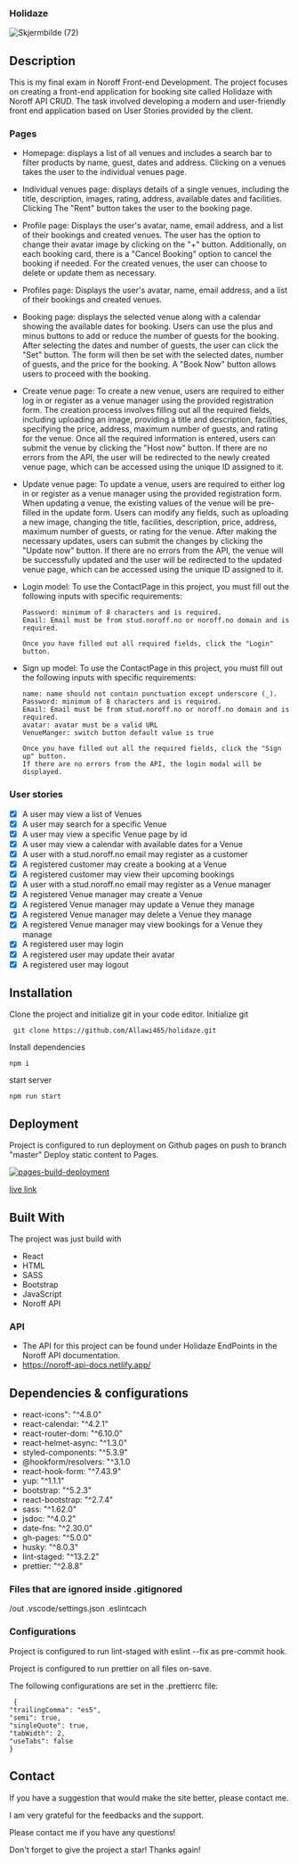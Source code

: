  ### Holidaze
 ![Skjermbilde (72)](https://github.com/Allawi465/js-framewokrs-ca/assets/91701833/4c0be16b-f34a-41ff-a266-e657341f652f)
 
 ## Description

This is my final exam in Noroff Front-end Development. The project focuses on creating a front-end application for booking site called Holidaze with Noroff API CRUD. The task involved developing a modern and user-friendly front end application based on User Stories provided by the client. 

### Pages

 - Homepage: displays a list of all venues and includes a search bar to filter products by name, guest, dates and address. Clicking on a venues takes the user to the individual venues page.
 
 - Individual venues page: displays details of a single venues, including the title, description, images, rating, address, available dates and facilities. Clicking The "Rent" button takes the user to the booking page.

- Profile page: Displays the user's avatar, name, email address, and a list of their bookings and created venues. The user has the option to change their avatar image by clicking on the "+" button. Additionally, on each booking card, there is a "Cancel Booking" option to cancel the booking if needed. For the created venues, the user can choose to delete or update them as necessary.

- Profiles page: Displays the user's avatar, name, email address, and a list of their bookings and created venues.
 
 - Booking page: displays the selected venue along with a calendar showing the available dates for booking. Users can use the plus and minus buttons to add or reduce the number of guests for the booking. After selecting the dates and number of guests, the user can click the "Set" button. The form will then be set with the selected dates, number of guests, and the price for the booking. A "Book Now" button allows users to proceed with the booking.

- Create venue page: To create a new venue, users are required to either log in or register as a venue manager using the provided registration form. The creation process involves filling out all the required fields, including uploading an image, providing a title and description, facilities, specifying the price, address, maximum number of guests,  and rating for the venue. Once all the required information is entered, users can submit the venue by clicking the "Host now" button. If there are no errors from the API, the user will be redirected to the newly created venue page, which can be accessed using the unique ID assigned to it.

- Update venue page: To update a venue, users are required to either log in or register as a venue manager using the provided registration form. When updating a venue, the existing values of the venue will be pre-filled in the update form. Users can modify any fields, such as uploading a new image, changing the title, facilities, description, price, address, maximum number of guests, or rating for the venue. After making the necessary updates, users can submit the changes by clicking the "Update now" button. If there are no errors from the API, the venue will be successfully updated and the user will be redirected to the updated venue page, which can be accessed using the unique ID assigned to it.

- Login model: To use the ContactPage in this project, you must fill out the following inputs with specific requirements:
   ```
   Password: minimum of 8 characters and is required.
   Email: Email must be from stud.noroff.no or noroff.no domain and is required.

   Once you have filled out all required fields, click the "Login" button.
   ```
 
- Sign up model: To use the ContactPage in this project, you must fill out the following inputs with specific requirements:
   ```
   name: name should not contain punctuation except underscore (_).
   Password: minimum of 8 characters and is required.
   Email: Email must be from stud.noroff.no or noroff.no domain and is required.
   avatar: avatar must be a valid URL
   VenueManger: switch button default value is true

   Once you have filled out all the required fields, click the "Sign up" button. 
   If there are no errors from the API, the login modal will be displayed.
   ```
   
### User stories
- [x] A user may view a list of Venues
- [x] A user may search for a specific Venue
- [x] A user may view a specific Venue page by id
- [x] A user may view a calendar with available dates for a Venue
- [x] A user with a stud.noroff.no email may register as a customer
- [x] A registered customer may create a booking at a Venue
- [x] A registered customer may view their upcoming bookings
- [x] A user with a stud.noroff.no email may register as a Venue manager
- [x] A registered Venue manager may create a Venue
- [x] A registered Venue manager may update a Venue they manage
- [x] A registered Venue manager may delete a Venue they manage
- [x] A registered Venue manager may view bookings for a Venue they manage
- [x] A registered user may login
- [x] A registered user may update their avatar
- [x] A registered user may logout
   
## Installation

Clone the project and initialize git in your code editor.
Initialize git
```
 git clone https://github.com/Allawi465/holidaze.git
```
Install dependencies
```
npm i
```
start server
```
npm run start
```

## Deployment

Project is configured to run deployment on Github pages on push to branch "master" Deploy static content to Pages.

[![pages-build-deployment](https://github.com/Allawi465/holidaze/actions/workflows/pages/pages-build-deployment/badge.svg?branch=gh-pages)](https://github.com/Allawi465/holidaze/actions/workflows/pages/pages-build-deployment)

[live link](https://allawi465.github.io/holidaze/)

## Built With

The project was just build with
- React
- HTML 
- SASS
- Bootstrap
- JavaScript
- Noroff API

### API
- The API for this project can be found under Holidaze EndPoints in the Noroff API documentation.
- https://noroff-api-docs.netlify.app/

## Dependencies & configurations
  - react-icons": "^4.8.0"
  - react-calendar: "^4.2.1"
  - react-router-dom: "^6.10.0"
  - react-helmet-async: "^1.3.0"
  - styled-components: "^5.3.9"
  - @hookform/resolvers: "^3.1.0
  - react-hook-form: "^7.43.9"
  - yup: "^1.1.1"
  - bootstrap: "^5.2.3"
  - react-bootstrap: "^2.7.4"
  - sass: "^1.62.0"
  - jsdoc: "^4.0.2"
  - date-fns: "^2.30.0"
  - gh-pages: "^5.0.0"
  - husky: "^8.0.3"
  - lint-staged: "^13.2.2"
  - prettier: "^2.8.8"
  
  ### Files that are ignored inside .gitignored

  /out
  .vscode/settings.json
  .eslintcach
   
  ### Configurations
  
  Project is configured to run lint-staged with eslint --fix as pre-commit hook.
  
  Project is configured to run prettier on all files on-save.
  
 The following configurations are set in the .prettierrc file:
   ```
    {
   "trailingComma": "es5",
   "semi": true,
   "singleQuote": true,
   "tabWidth": 2,
   "useTabs": false
   }
   ```
   
## Contact

If you have a suggestion that would make the site better, please contact me.

I am very grateful for the feedbacks and the support. 

Please contact me if you have any questions!

Don't forget to give the project a star! Thanks again!
